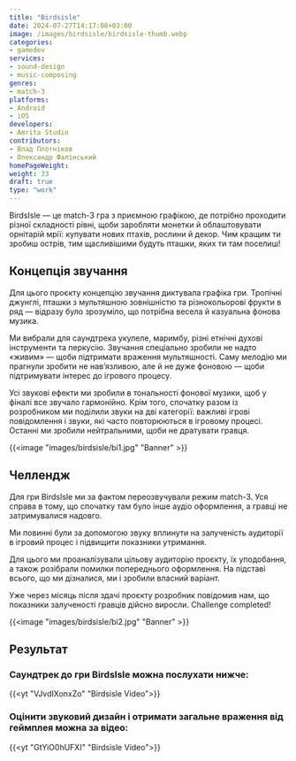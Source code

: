 ```yaml
---
title: "Birdsisle"
date: 2024-07-27T14:17:08+03:00
image: /images/birdsisle/birdsisle-thumb.webp
categories:
- gamedev
services:
- sound-design
- music-composing
genres:
- match-3
platforms:
- Android
- iOS
developers:
- Amrita Studio
contributors:
- Влад Плотніков
- Олександр Фалінський
homePageWeight:
weight: 33
draft: true
type: "work"
---
```


BirdsIsle — це match-3 гра з приємною графікою, де потрібно проходити різної складності рівні, щоби заробляти монетки й облаштовувати орнітарій мрії: купувати нових птахів, рослини й декор. Чим кращим ти зробиш острів, тим щасливішими будуть пташки, яких ти там поселиш!

## Концепція звучання

Для цього проєкту концепцію звучання диктувала графіка гри. Тропічні джунглі, пташки з мультяшною зовнішністю та різнокольорові фрукти в ряд — відразу було зрозуміло, що потрібна весела й казуальна фонова музика.

Ми вибрали для саундтрека укулеле, маримбу, різні етнічні духові інструменти та перкусію. Звучання спеціально зробили не надто «живим» — щоби підтримати враження мультяшності. Саму мелодію ми прагнули зробити не нав’язливою, але й не дуже фоновою — щоби підтримувати інтерес до ігрового процесу.

Усі звукові ефекти ми зробили в тональності фонової музики, щоб у фіналі все звучало гармонійно. Крім того, спочатку разом із розробником ми поділили звуки на дві категорії: важливі ігрові повідомлення і звуки, які часто повторюються в ігровому процесі. Останні ми зробили нейтральними, щоби не дратувати гравця.

{{<image "images/birdsisle/bi1.jpg" "Banner" >}}

## Челлендж

Для гри BirdsIsle ми за фактом переозвучували режим match-3. Уся справа в тому, що спочатку там було інше аудіо оформлення, а гравці не затримувалися надовго.

Ми повинні були за допомогою звуку вплинути на залученість аудиторії в ігровий процес і підвищити показники утримання.

Для цього ми проаналізували цільову аудиторію проєкту, їх уподобання, а також розібрали помилки попереднього оформлення. На підставі всього, що ми дізналися, ми і зробили власний варіант.

Уже через місяць після здачі проєкту розробник повідомив нам, що показники залученості гравців дійсно виросли. Challenge completed!

{{<image "images/birdsisle/bi2.jpg" "Banner" >}}

## Результат

### Саундтрек до гри BirdsIsle можна послухати нижче:

{{<yt "VJvdIXonxZo" "Birdsisle Video">}}

### Оцінити звуковий дизайн і отримати загальне враження від геймплея можна за відео:

{{<yt "GtYiO0hUFXI" "Birdsisle Video">}}
